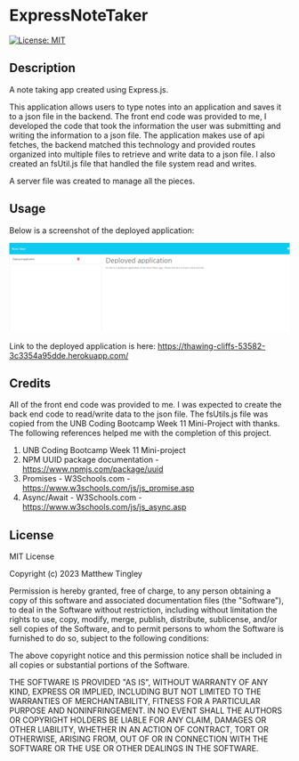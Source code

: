 # ExpressNoteTaker
[![License: MIT](https://img.shields.io/badge/License-MIT-yellow.svg)](#license)

## Description
A note taking app created using Express.js.

This application allows users to type notes into an application and saves it to a json file in the backend.  The front end code was provided to me, I developed the code that took the information the user was submitting and writing the information to a json file.  The application makes use of api fetches, the backend matched this technology and provided routes organized into multiple files to retrieve and write data to a json file.  I also created an fsUtil.js file that handled the file system read and writes. 

A server file was created to manage all the pieces.  

## Usage

Below is a screenshot of the deployed application:

![Screenshot of the completed ExpressNoteTaker application](/public/assets/images/Screenshot-ExpressNoteTaker.png)

Link to the deployed application is here:  https://thawing-cliffs-53582-3c3354a95dde.herokuapp.com/

## Credits
All of the front end code was provided to me.  I was expected to create the back end code to read/write data to the json file.  The fsUtils.js file was copied from the UNB Coding Bootcamp Week 11 Mini-Project with thanks.  The following references helped me with the completion of this project.

1. UNB Coding Bootcamp Week 11 Mini-project
2. NPM UUID package documentation - https://www.npmjs.com/package/uuid
3. Promises - W3Schools.com - https://www.w3schools.com/js/js_promise.asp
4. Async/Await - W3Schools.com - https://www.w3schools.com/js/js_async.asp

## License
MIT License

Copyright (c) 2023 Matthew Tingley

Permission is hereby granted, free of charge, to any person obtaining a copy
of this software and associated documentation files (the "Software"), to deal
in the Software without restriction, including without limitation the rights
to use, copy, modify, merge, publish, distribute, sublicense, and/or sell
copies of the Software, and to permit persons to whom the Software is
furnished to do so, subject to the following conditions:

The above copyright notice and this permission notice shall be included in all
copies or substantial portions of the Software.

THE SOFTWARE IS PROVIDED "AS IS", WITHOUT WARRANTY OF ANY KIND, EXPRESS OR
IMPLIED, INCLUDING BUT NOT LIMITED TO THE WARRANTIES OF MERCHANTABILITY,
FITNESS FOR A PARTICULAR PURPOSE AND NONINFRINGEMENT. IN NO EVENT SHALL THE
AUTHORS OR COPYRIGHT HOLDERS BE LIABLE FOR ANY CLAIM, DAMAGES OR OTHER
LIABILITY, WHETHER IN AN ACTION OF CONTRACT, TORT OR OTHERWISE, ARISING FROM,
OUT OF OR IN CONNECTION WITH THE SOFTWARE OR THE USE OR OTHER DEALINGS IN THE
SOFTWARE.


